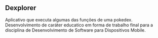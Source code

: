 ## Dexplorer
Aplicativo que executa algumas das funções de uma pokedex. Desenvolvimento de caráter educatico em forma de trabalho final para a disciplina de Desenvolvimento de Software para Dispositivos Mobile.
